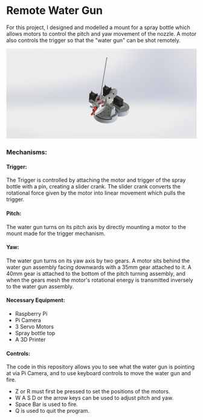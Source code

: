 # Remote Water Gun

For this project, I designed and modelled a mount for a spray bottle which allows motors to control the pitch and yaw movement of the nozzle. 
A motor also controls the trigger so that the "water gun" can be shot remotely. 


![alt text](https://github.com/joshkwka/Remote-Water-Gun/blob/main/watergun1.JPG)


### Mechanisms:

#### Trigger:
The Trigger is controlled by attaching the motor and trigger of the spray bottle with a pin, creating a slider crank. The slider crank converts the rotational force given by the motor into linear movement which pulls the trigger.

#### Pitch:
The water gun turns on its pitch axis by directly mounting a motor to the mount made for the trigger mechanism.

#### Yaw:
The water gun turns on its yaw axis by two gears. A motor sits behind the water gun assembly facing downwards with a 35mm gear attached to it. A 40mm gear is attached to the bottom of the pitch turning assembly, and when the gears mesh the motor's rotational energy is transmitted inversely to the water gun assembly.


#### Necessary Equipment:
* Raspberry Pi
* Pi Camera
* 3 Servo Motors
* Spray bottle top
* A 3D Printer


#### Controls:

The code in this repository allows you to see what the water gun is pointing at via Pi Camera, and to use keyboard controls to move the water gun and fire.

* Z or R must first be pressed to set the positions of the motors. <br/>
* W A S D or the arrow keys can be used to adjust pitch and yaw. <br/>
* Space Bar is used to fire. <br/> 
* Q is used to quit the program.
